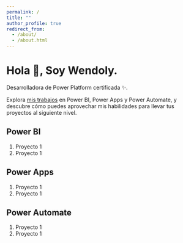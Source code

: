 ```yaml
---
permalink: /
title: ""
author_profile: true
redirect_from: 
  - /about/
  - /about.html
---
```



Hola 👋, Soy Wendoly.
======
Desarrolladora de Power Platform certificada ✨. 

Explora [mis trabajos](https://wendolyponce.github.io/portfolio/) en Power BI, Power Apps y Power Automate, y descubre cómo puedes aprovechar mis habilidades para llevar tus proyectos al siguiente nivel.


Power BI
------
1. Proyecto 1 
1. Proyecto 1 

Power Apps
------
1. Proyecto 1 
1. Proyecto 1 

Power Automate
------
1. Proyecto 1 
1. Proyecto 1 